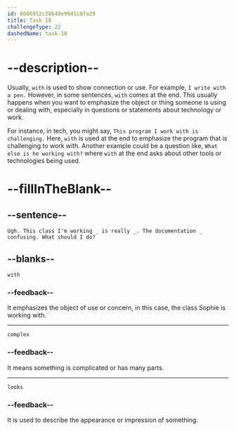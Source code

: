 ```yaml
---
id: 6606952c28640e9941c8fa29
title: Task 18
challengeType: 22
dashedName: task-18
---
```


<!--
AUDIO REFERENCE:
Sophie: Ugh. This class I'm working with is really complex. The documentation looks confusing. What should I do?
-->

# --description--

Usually, `with` is used to show connection or use. For example, `I write with a pen.` However, in some sentences, `with` comes at the end. This usually happens when you want to emphasize the object or thing someone is using or dealing with, especially in questions or statements about technology or work.

For instance, in tech, you might say, `This program I work with is challenging.` Here, `with` is used at the end to emphasize the program that is challenging to work with. Another example could be a question like, `What else is he working with?` where `with` at the end asks about other tools or technologies being used.

# --fillInTheBlank--

## --sentence--

`Ugh. This class I'm working _ is really _. The documentation _ confusing. What should I do?`

## --blanks--

`with`

### --feedback--

It emphasizes the object of use or concern, in this case, the class Sophie is working with.

---

`complex`

### --feedback--

It means something is complicated or has many parts.

---

`looks`

### --feedback--

It is used to describe the appearance or impression of something.
